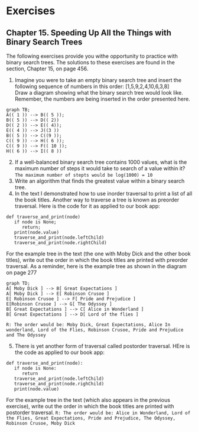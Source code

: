 # Exercises

## Chapter 15. Speeding Up All the Things with Binary Search Trees

The following exercises provide you withe opportunity to practice with binary search trees. The
solutions to these exercises are found in the section, Chapter 15, on page 456.

1. Imagine you were to take an empty binary search tree and insert the following sequence of numbers
   in this order: [1,5,9,2,4,10,6,3,8] <br/> Draw a diagram showing what the binary search tree
   would look like. Remember, the numbers are being inserted in the order presented here.<br/>

```mermaid
graph TB;
A(( 1 )) --> B(( 5 ));
B(( 5 )) --> D(( 2))
D(( 2 )) --> E(( 4));
E(( 4 )) --> J((3 ))
B(( 5 )) --> C((9 ));
C(( 9 )) --> H(( 6 ));
C(( 9 )) --> F(( 10 ));
H(( 6 )) --> I(( 8 ))
```

2. If a well-balanced binary search tree contains 1000 values, what is the maximum number of steps
   it would take to search of a value within
   it?<br/>```The maximum number of stepts would be log(1000) = 10```
3. Write an algorithm that finds the greatest value within a binary search tree.
4. In the text I demonstrated how to use inorder traversal to print a list of all the book titles.
   Another way to traverse a tree is known as preorder traversal. Here is the code for it as applied
   to our book app: <br/>

````
def traverse_and_print(node)
   if node is None;
      return;
   print(node.value)
   traverse_and_print(node.leftChild)
   traverse_and_print(node.rightChild)   
````

For the example tree in the text (the one with Moby Dick and the other book titles), write out the
order in which the book titles are printed with preorder traversal. As a reminder, here is the
example tree as shown in the diagram on page 277

````mermaid
graph TD;
A[ Moby Dick ] --> B[ Great Expectations ]
A[ Moby Dick ] --> E[ Robinson Crusoe ]
E[ Robinson Crusoe ] --> F[ Pride and Prejudice ]
E[Robinson Crusoe ] --> G[ The Odyssey ]
B[ Great Expectations ] --> C[ Alice in Wonderland ]
B[ Great Expectations ] --> D[ Lord of the flies ]
````

``R: The order would be: Moby Dick, Great Expectations, Alice In wonderland, Lord of the Flies, Robinson Crusoe, Pride and Prejudice and The Odyssey``

5. There is yet another form of traversal called postorder traversal. HEre is the code as applied to
   our book app:

````
def traverse_and_print(node):
   if node is None:
      return
   traverse_and_print(node.leftChild)
   traverse_and_print(node.righChild)
   print(node.value)
````

For the example tree in the text (which also appears in the previous exercise), write out the order
in which the book titles are printed with postorder traversal.
``R: The order would be: Alice in Wonderland, Lord of the Flies, Great Expectations, Pride and Prejudice, The Odyssey, Robinson Crusoe, Moby Dick``